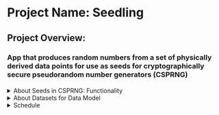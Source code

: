 # Project Name: **Seedling**

## Project Overview: 
### App that produces random numbers from a set of physically derived data points for use as seeds for cryptographically secure pseudorandom number generators (CSPRNG)

####
<details>
    <summary>About Seeds in CSPRNG:  Functionality</summary>
    User will be presented with a welcome page that allows user to upload a .csv file of a set of data composed of physical measurements that can be used as the   initial entropy (See: https://cryptobook.nakov.com/secure-random-generators), which are also known as seeds.  This initial entropy is used by a CSPRNG algorithm which expands to generate a token.  The best sources of random intial entropy are true random numbers and these are usually obtained from physical measurements of a physical system.  This app will then hash the cryptographically secure random number via SHA-256 to maintain integrity.  The token, otherwise called a "seedling" in this app can be used as secret tokens, passwords, etc.  The goal of the app is to generate sufficiently random and cryptographically secure tokens for security applications by utilizing random physical data generated by devices or structures that produce and/or utilize zero emissions energy.  In this way this app can add value to a device because the device becomes a source for intial entropy to create cryptographically secure random numbers.  This will provide another functionality for these zero emission devices with the potential of generating a source for real-time and continuous random data from monitors tracking the energy used and produced by the devices.
</details>

<details>
    <summary>About Datasets for Data Model</summary>
    1. App will utilize data as described above provided by the user via .csv files.  Example of target dataset type:  [Proton Exchange Membrane Datasets](https://www.kaggle.com/datasets/sepandhaghighi/proton-exchange-membrane-pem-fuel-cell-dataset); Additional citation for PEM dataset that can be used as an example upload: S. Hamidi, S. Haghighi, K. Askari, Dataset of Standard Tests of Nafion 112 Membrane and Membrane Electrode Assembly (MEA) Activation Tests of Proton Exchange Membrane (PEM) Fuel Cell, ChemRxiv, (2020). doi:10.26434/chemrxiv.11902023.
    2. This app will need to temporarily store a limited amount of physical datasets introduced by the user in the form of a .csv file using Python.  JavaScript Crypto library will be used to generate cryptographically secure random numbers and JavaScript Digest will be utilized to apply SHA-256 hashing.
</details>

<details>
    <summary>Schedule</summary>

    Tasks:

    - [x] Create welcome page with a section to input random data as seed that will start the process of generating a hashed token.
    - [x] Location for uploading or downloading of physically derived random measurement data.
    - [x] Location to temporarily store user datasets as csv.
    - [ ] For additional seed generation datasets can be calculated for minimums/maximum/inflection points on a graph generated by the datasets.  This can be visualized and calculated in a seperate webpage.
    - [ ] Create multi-file upload and streaming upload capabilities.
    - [x] Utilize CSPRNG algorithms and SHA-256 encoders.
    - [x] Create login/logout page and backend for the user to store their seeds in their accounts.
    
    
    HTML/CSS/JavaScript will be used to prepare the webpages. Python will be used for calculations, Dango functions and models.
</details>
